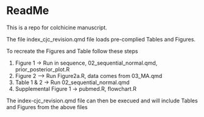 # ReadMe
This is a repo for colchicine manuscript.

The file index_cjc_revision.qmd file loads pre-complied Tables and Figures.

To recreate the Figures and Table follow these steps

1.	 Figure 1 -> Run in sequence, 02_sequential_normal.qmd, prior_posterior_plot.R
2.	Figure 2 –> Run Figure2a.R, data comes from 03_MA.qmd
3.	Table 1 & 2 -> Run 02_sequential_normal.qmd
4.	Supplemental Figure 1 -> pubmed.R, flowchart.R

The index-cjc_revision.qmd file can then be execued and will include Tables and Figures from the above files

